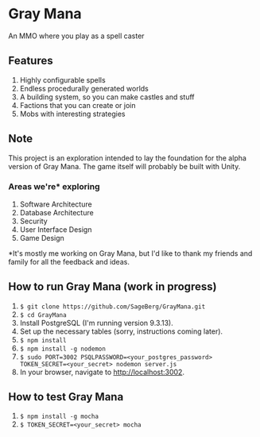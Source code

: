 # Gray Mana
An MMO where you play as a spell caster

## Features
1. Highly configurable spells
2. Endless procedurally generated worlds
3. A building system, so you can make castles and stuff
4. Factions that you can create or join
5. Mobs with interesting strategies

## Note
This project is an exploration intended to lay the foundation for the alpha version of Gray Mana.
The game itself will probably be built with Unity.

### Areas we're* exploring
1. Software Architecture
2. Database Architecture
3. Security
4. User Interface Design
5. Game Design

\*It's mostly me working on Gray Mana, but I'd like to thank my friends and family for all the feedback and ideas.

## How to run Gray Mana (work in progress)
1. `$ git clone https://github.com/SageBerg/GrayMana.git`
2. `$ cd GrayMana`
3. Install PostgreSQL (I'm running version 9.3.13).
4. Set up the necessary tables (sorry, instructions coming later).
5. `$ npm install`
6. `$ npm install -g nodemon`
7. `$ sudo PORT=3002 PSQLPASSWORD=<your_postgres_password> TOKEN_SECRET=<your_secret> nodemon server.js`
8. In your browser, navigate to [http://localhost:3002](http://localhost:3002).

## How to test Gray Mana
1. `$ npm install -g mocha`
2. `$ TOKEN_SECRET=<your_secret> mocha`
